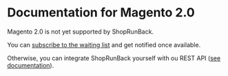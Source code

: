 # Documentation for Magento 2.0

Magento 2.0 is not yet supported by ShopRunBack.

You can [subscribe to the waiting list](http://eepurl.com/dqYjK5) and get notified once available.

Otherwise, you can integrate ShopRunBack yourself with ou REST API ([see documentation](/api.html)).